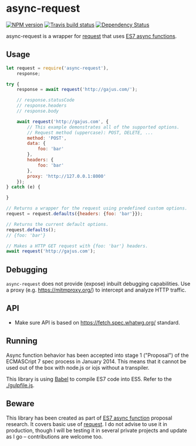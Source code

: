# async-request

[![NPM version](http://img.shields.io/npm/v/async-request.svg?style=flat)](https://www.npmjs.org/package/async-request)
[![Travis build status](http://img.shields.io/travis/gajus/async-request/master.svg?style=flat)](https://travis-ci.org/gajus/async-request)
[![Dependency Status](https://david-dm.org/gajus/async-request.svg?style=flat)](https://david-dm.org/gajus/async-request)

async-request is a wrapper for [request](https://www.npmjs.com/package/request) that uses [ES7 async functions](https://github.com/lukehoban/ecmascript-asyncawait).

## Usage

```js
let request = require('async-request'),
    response;

try {
    response = await request('http://gajus.com/');

    // response.statusCode
    // response.headers
    // response.body

    await request('http://gajus.com', {
        // This example demonstrates all of the supported options.
        // Request method (uppercase): POST, DELETE, ...
        method: 'POST',
        data: {
            foo: 'bar'
        },
        headers: {
            foo: 'bar'
        },
        proxy: 'http://127.0.0.1:8000'
    });
} catch (e) {

}

// Returns a wrapper for the request using predefined custom options.
request = request.defaults({headers: {foo: 'bar'}});

// Returns the current default options.
request.defaults();
// {foo: 'bar'}

// Makes a HTTP GET request with {foo: 'bar'} headers.
await request('http://gajus.com');
```

## Debugging

`async-request` does not provide (expose) inbuilt debugging capabilities. Use a proxy (e.g. https://mitmproxy.org/) to intercept and analyze HTTP traffic.

## API

* Make sure API is based on https://fetch.spec.whatwg.org/ standard.

## Running

Async function behavior has been accepted into stage 1 ("Proposal") of the ECMASCript 7 spec process in January 2014. This means that it cannot be used out of the box with node.js or iojs without a transpiler.

This library is using [Babel](https://babeljs.io/) to compile ES7 code into ES5. Refer to the [./gulpfile.js](./gulpfile.js).

## Beware

This library has been created as part of [ES7 async function](https://github.com/lukehoban/ecmascript-asyncawait) proposal research. It covers basic use of [request](https://www.npmjs.com/package/request). I do not advise to use it in production, though I will be testing it in several private projects and update as I go – contributions are welcome too.
